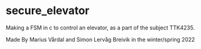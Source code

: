 # secure_elevator
Making a FSM in c to control an elevator, as a part of the subject TTK4235. 

Made By Marius Vårdal and Simon Lervåg Breivik in the winter/spring 2022 
